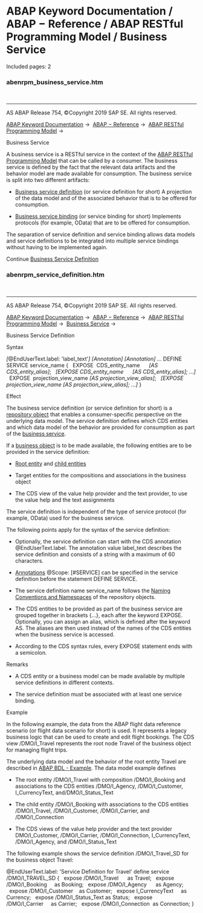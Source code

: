 # ABAP Keyword Documentation / ABAP − Reference / ABAP RESTful Programming Model / Business Service

Included pages: 2


### abenrpm_business_service.htm

  

* * *

AS ABAP Release 754, ©Copyright 2019 SAP SE. All rights reserved.

[ABAP Keyword Documentation](javascript:call_link\('abenabap.htm'\)) →  [ABAP − Reference](javascript:call_link\('abenabap_reference.htm'\)) →  [ABAP RESTful Programming Model](javascript:call_link\('abenrestful_abap_programming.htm'\)) → 

Business Service

A business service is a RESTful service in the context of the [ABAP RESTful Programming Model](javascript:call_link\('abenr_a_p_glosry.htm'\) "Glossary Entry") that can be called by a consumer. The business service is defined by the fact that the relevant data artifacts and the behavior model are made available for consumption. The business service is split into two different artifacts:

-   [Business service definition](javascript:call_link\('abenservice_definition_glosry.htm'\) "Glossary Entry") (or service definition for short)
    A projection of the data model and of the associated behavior that is to be offered for consumption.

-   [Business service binding](javascript:call_link\('abenservice_bindung_glosry.htm'\) "Glossary Entry") (or service binding for short)
    Implements protocols (for example, OData) that are to be offered for consumption.

The separation of service definition and service binding allows data models and service definitions to be integrated into multiple service bindings without having to be implemented again.

Continue
[Business Service Definition](javascript:call_link\('abenrpm_service_definition.htm'\))


### abenrpm_service_definition.htm

  

* * *

AS ABAP Release 754, ©Copyright 2019 SAP SE. All rights reserved.

[ABAP Keyword Documentation](javascript:call_link\('abenabap.htm'\)) →  [ABAP − Reference](javascript:call_link\('abenabap_reference.htm'\)) →  [ABAP RESTful Programming Model](javascript:call_link\('abenrestful_abap_programming.htm'\)) →  [Business Service](javascript:call_link\('abenrpm_business_service.htm'\)) → 

Business Service Definition

Syntax

*\[*@EndUserText.label: 'label\_text'*\]*
*\[*Annotation*\]*
*\[*Annotation*\]*
...
DEFINE SERVICE service\_name
{
  EXPOSE  CDS\_entity\_name      *\[*AS CDS\_entity\_alias*\]*;
  *\[*EXPOSE CDS\_entity\_name      *\[*AS CDS\_entity\_alias*\]*; ...*\]*
  EXPOSE  projection\_view\_name *\[*AS projection\_view\_alias*\]*;
  *\[*EXPOSE projection\_view\_name *\[*AS projection\_view\_alias*\]*; ...*\]*
}

Effect

The business service definition (or service definition for short) is a [repository object](javascript:call_link\('abenrepository_object_glosry.htm'\) "Glossary Entry") that enables a consumer-specific perspective on the underlying data model. The service definition defines which CDS entities and which data model of the behavior are provided for consumption as part of the [business service](javascript:call_link\('abenrpm_business_service.htm'\)).

If a [business object](javascript:call_link\('abenbusiness_object_glosry.htm'\) "Glossary Entry") is to be made available, the following entities are to be provided in the service definition:

-   [Root entity](javascript:call_link\('abenroot_entity_glosry.htm'\) "Glossary Entry") and [child entities](javascript:call_link\('abenparent_entity_glosry.htm'\) "Glossary Entry")

-   Target entities for the compositions and associations in the business object

-   The CDS view of the value help provider and the text provider, to use the value help and the text assignments

The service definition is independent of the type of service protocol (for example, OData) used for the business service.

The following points apply for the syntax of the service definition:

-   Optionally, the service definition can start with the CDS annotation @EndUserText.label. The annotation value label\_text describes the service definition and consists of a string with a maximum of 60 characters.

-   [Annotations](javascript:call_link\('abencds_f1_define_anno_annos.htm'\)) @Scope: \[#SERVICE\] can be specified in the service definition before the statement DEFINE SERVICE.

-   The service definition name service\_name follows the [Naming Conventions and Namespaces](javascript:call_link\('abennaming_conventions.htm'\)) of the repository objects.

-   The CDS entities to be provided as part of the business service are grouped together in brackets {...}, each after the keyword EXPOSE. Optionally, you can assign an alias, which is defined after the keyword AS. The aliases are then used instead of the names of the CDS entities when the business service is accessed.

-   According to the CDS syntax rules, every EXPOSE statement ends with a semicolon.

Remarks

-   A CDS entity or a business model can be made available by multiple service definitions in different contexts.

-   The service definition must be associated with at least one service binding.

Example

In the following example, the data from the ABAP flight data reference scenario (or flight data scenario for short) is used. It represents a legacy business logic that can be used to create and edit flight bookings. The CDS view /DMO/I\_Travel represents the root node Travel of the business object for managing flight trips.

The underlying data model and the behavior of the root entity Travel are described in [ABAP BDL - Example](javascript:call_link\('abenbdl_example.htm'\)). The data model example defines

-   The root entity /DMO/I\_Travel with composition /DMO/I\_Booking and associations to the CDS entities /DMO/I\_Agency, /DMO/I\_Customer, I\_CurrencyText, and/DMO/I\_Status\_Text

-   The child entity /DMO/I\_Booking with associations to the CDS entities /DMO/I\_Travel, /DMO/I\_Customer, /DMO/I\_Carrier, and /DMO/I\_Connection

-   The CDS views of the value help provider and the text provider DMO/I\_Customer, /DMO/I\_Carrier, /DMO/I\_Connection, I\_CurrencyText, /DMO/I\_Agency, and /DMO/I\_Status\_Text

The following example shows the service definition /DMO/I\_Travel\_SD for the business object Travel:

@EndUserText.label: 'Service Definition for Travel'
define service /DMO/I\_TRAVEL\_SD
{
  expose /DMO/I\_Travel      as Travel;
  expose /DMO/I\_Booking     as Booking;
  expose /DMO/I\_Agency      as Agency;
  expose /DMO/I\_Customer    as Customer;
  expose I\_CurrencyText     as Currency;
  expose /DMO/I\_Status\_Text as Status;
  expose /DMO/I\_Carrier     as Carrier;
  expose /DMO/I\_Connection  as Connection;
}
